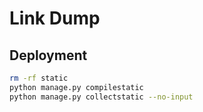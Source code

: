 # Link Dump

## Deployment

```bash
rm -rf static
python manage.py compilestatic
python manage.py collectstatic --no-input
```
